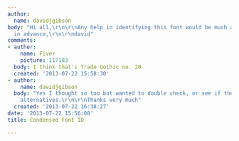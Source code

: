 ```yaml
---
author:
  name: davidjgibson
body: "Hi all,\r\n\r\nAny help in identifying this font would be much appreciated.\r\n\r\nThanks
  in advance,\r\n\r\ndavid"
comments:
- author:
    name: Fiver
    picture: 117183
  body: I think that's Trade Gothic no. 20
  created: '2013-07-22 15:58:30'
- author:
    name: davidjgibson
  body: "Yes I thought so too but wanted to double check, or see if there were any
    alternatives.\r\n\r\nThanks very much"
  created: '2013-07-22 16:38:27'
date: '2013-07-22 15:56:08'
title: Condensed Font ID

---
```


